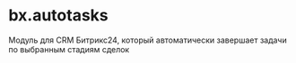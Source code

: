 # bx.autotasks
Модуль для CRM Битрикс24, который автоматически завершает задачи по выбранным стадиям сделок 
